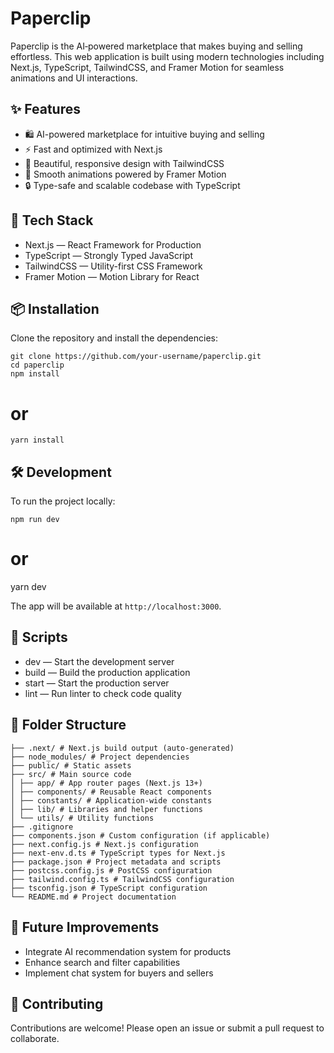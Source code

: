 # Paperclip

Paperclip is the AI‑powered marketplace that makes buying and selling effortless.
This web application is built using modern technologies including Next.js, TypeScript, TailwindCSS, and Framer Motion for seamless animations and UI interactions.

## ✨ Features

- 🛍️ AI-powered marketplace for intuitive buying and selling
- ⚡ Fast and optimized with Next.js
- 🎨 Beautiful, responsive design with TailwindCSS
- 🎥 Smooth animations powered by Framer Motion
- 🔒 Type-safe and scalable codebase with TypeScript

## 🚀 Tech Stack

- Next.js — React Framework for Production
- TypeScript — Strongly Typed JavaScript
- TailwindCSS — Utility-first CSS Framework
- Framer Motion — Motion Library for React

## 📦 Installation

Clone the repository and install the dependencies:

```
git clone https://github.com/your-username/paperclip.git
cd paperclip
npm install
```

# or

```
yarn install
```

## 🛠️ Development

To run the project locally:

```
npm run dev
```

# or

yarn dev

The app will be available at `http://localhost:3000`.

## 📄 Scripts

- dev — Start the development server
- build — Build the production application
- start — Start the production server
- lint — Run linter to check code quality

## 📁 Folder Structure

```
├── .next/ # Next.js build output (auto-generated)
├── node_modules/ # Project dependencies
├── public/ # Static assets
├── src/ # Main source code
│ ├── app/ # App router pages (Next.js 13+)
│ ├── components/ # Reusable React components
│ ├── constants/ # Application-wide constants
│ ├── lib/ # Libraries and helper functions
│ └── utils/ # Utility functions
├── .gitignore
├── components.json # Custom configuration (if applicable)
├── next.config.js # Next.js configuration
├── next-env.d.ts # TypeScript types for Next.js
├── package.json # Project metadata and scripts
├── postcss.config.js # PostCSS configuration
├── tailwind.config.ts # TailwindCSS configuration
├── tsconfig.json # TypeScript configuration
└── README.md # Project documentation
```

## 🧠 Future Improvements

- Integrate AI recommendation system for products
- Enhance search and filter capabilities
- Implement chat system for buyers and sellers

## 🤝 Contributing

Contributions are welcome! Please open an issue or submit a pull request to collaborate.
